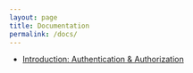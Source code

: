 ```yaml
---
layout: page
title: Documentation
permalink: /docs/
---
```


* [Introduction: Authentication & Authorization](authorization.html)
